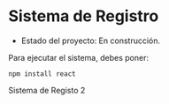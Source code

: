 <h1> Sistema de Registro </h1>

- Estado del proyecto: En construcción.

Para ejecutar el sistema, debes poner:

```npm install react```

Sistema de Registo 2
